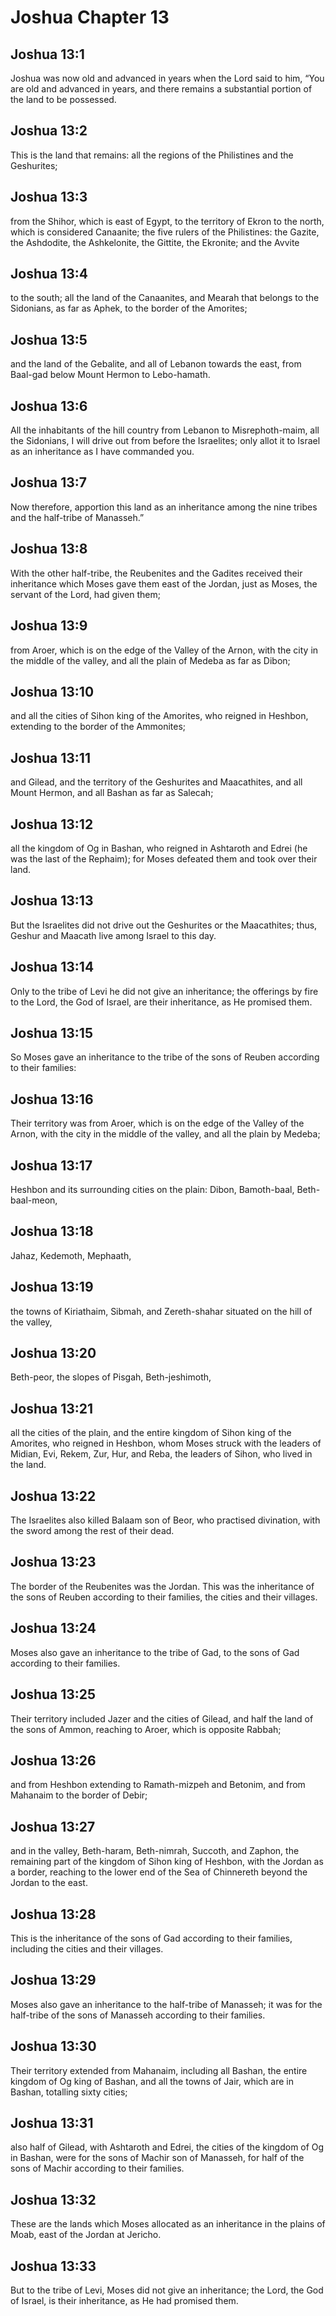 # Joshua Chapter 13

## Joshua 13:1
Joshua was now old and advanced in years when the Lord said to him, “You are old and advanced in years, and there remains a substantial portion of the land to be possessed.

## Joshua 13:2
This is the land that remains: all the regions of the Philistines and the Geshurites;

## Joshua 13:3
from the Shihor, which is east of Egypt, to the territory of Ekron to the north, which is considered Canaanite; the five rulers of the Philistines: the Gazite, the Ashdodite, the Ashkelonite, the Gittite, the Ekronite; and the Avvite

## Joshua 13:4
to the south; all the land of the Canaanites, and Mearah that belongs to the Sidonians, as far as Aphek, to the border of the Amorites;

## Joshua 13:5
and the land of the Gebalite, and all of Lebanon towards the east, from Baal-gad below Mount Hermon to Lebo-hamath.

## Joshua 13:6
All the inhabitants of the hill country from Lebanon to Misrephoth-maim, all the Sidonians, I will drive out from before the Israelites; only allot it to Israel as an inheritance as I have commanded you.

## Joshua 13:7
Now therefore, apportion this land as an inheritance among the nine tribes and the half-tribe of Manasseh.”

## Joshua 13:8
With the other half-tribe, the Reubenites and the Gadites received their inheritance which Moses gave them east of the Jordan, just as Moses, the servant of the Lord, had given them;

## Joshua 13:9
from Aroer, which is on the edge of the Valley of the Arnon, with the city in the middle of the valley, and all the plain of Medeba as far as Dibon;

## Joshua 13:10
and all the cities of Sihon king of the Amorites, who reigned in Heshbon, extending to the border of the Ammonites;

## Joshua 13:11
and Gilead, and the territory of the Geshurites and Maacathites, and all Mount Hermon, and all Bashan as far as Salecah;

## Joshua 13:12
all the kingdom of Og in Bashan, who reigned in Ashtaroth and Edrei (he was the last of the Rephaim); for Moses defeated them and took over their land.

## Joshua 13:13
But the Israelites did not drive out the Geshurites or the Maacathites; thus, Geshur and Maacath live among Israel to this day.

## Joshua 13:14
Only to the tribe of Levi he did not give an inheritance; the offerings by fire to the Lord, the God of Israel, are their inheritance, as He promised them.

## Joshua 13:15
So Moses gave an inheritance to the tribe of the sons of Reuben according to their families:

## Joshua 13:16
Their territory was from Aroer, which is on the edge of the Valley of the Arnon, with the city in the middle of the valley, and all the plain by Medeba;

## Joshua 13:17
Heshbon and its surrounding cities on the plain: Dibon, Bamoth-baal, Beth-baal-meon,

## Joshua 13:18
Jahaz, Kedemoth, Mephaath,

## Joshua 13:19
the towns of Kiriathaim, Sibmah, and Zereth-shahar situated on the hill of the valley,

## Joshua 13:20
Beth-peor, the slopes of Pisgah, Beth-jeshimoth,

## Joshua 13:21
all the cities of the plain, and the entire kingdom of Sihon king of the Amorites, who reigned in Heshbon, whom Moses struck with the leaders of Midian, Evi, Rekem, Zur, Hur, and Reba, the leaders of Sihon, who lived in the land.

## Joshua 13:22
The Israelites also killed Balaam son of Beor, who practised divination, with the sword among the rest of their dead.

## Joshua 13:23
The border of the Reubenites was the Jordan. This was the inheritance of the sons of Reuben according to their families, the cities and their villages.

## Joshua 13:24
Moses also gave an inheritance to the tribe of Gad, to the sons of Gad according to their families.

## Joshua 13:25
Their territory included Jazer and the cities of Gilead, and half the land of the sons of Ammon, reaching to Aroer, which is opposite Rabbah;

## Joshua 13:26
and from Heshbon extending to Ramath-mizpeh and Betonim, and from Mahanaim to the border of Debir;

## Joshua 13:27
and in the valley, Beth-haram, Beth-nimrah, Succoth, and Zaphon, the remaining part of the kingdom of Sihon king of Heshbon, with the Jordan as a border, reaching to the lower end of the Sea of Chinnereth beyond the Jordan to the east.

## Joshua 13:28
This is the inheritance of the sons of Gad according to their families, including the cities and their villages.

## Joshua 13:29
Moses also gave an inheritance to the half-tribe of Manasseh; it was for the half-tribe of the sons of Manasseh according to their families.

## Joshua 13:30
Their territory extended from Mahanaim, including all Bashan, the entire kingdom of Og king of Bashan, and all the towns of Jair, which are in Bashan, totalling sixty cities;

## Joshua 13:31
also half of Gilead, with Ashtaroth and Edrei, the cities of the kingdom of Og in Bashan, were for the sons of Machir son of Manasseh, for half of the sons of Machir according to their families.

## Joshua 13:32
These are the lands which Moses allocated as an inheritance in the plains of Moab, east of the Jordan at Jericho.

## Joshua 13:33
But to the tribe of Levi, Moses did not give an inheritance; the Lord, the God of Israel, is their inheritance, as He had promised them.
